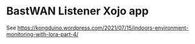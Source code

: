 # BastWAN Listener Xojo app

See https://kongduino.wordpress.com/2021/07/15/indoors-environment-monitoring-with-lora-part-4/


